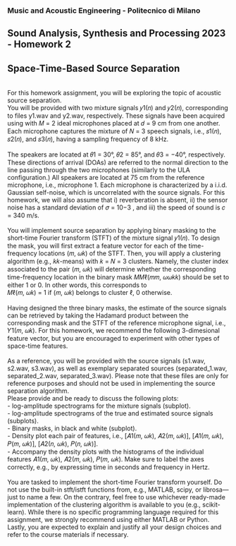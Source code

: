 ### Music and Acoustic Engineering - Politecnico di Milano 
## Sound Analysis, Synthesis and Processing 2023 - Homework 2
## Space-Time-Based Source Separation
<br>
For this homework assignment, you will be exploring the topic of acoustic source separation.<br>
You will be provided with two mixture signals 𝑦1(𝑛) and 𝑦2(𝑛), corresponding to files y1.wav and y2.wav, respectively. These signals have been acquired using with 𝑀 = 2 ideal microphones placed at 𝑑 = 9 cm from one another. Each microphone captures the mixture of 𝑁 = 3 speech signals, i.e., 𝑠1(𝑛), 𝑠2(𝑛), and 𝑠3(𝑛), having a sampling frequency of 8 kHz. 
<br><br>
The speakers are located at 𝜃1 = 30°, 𝜃2 = 85°, and 𝜃3 = −40°, respectively. These directions of arrival (DOAs) are referred to the
normal direction to the line passing through the two microphones (similarly to the ULA configuration.) All speakers are located at 75 cm from the reference microphone, i.e., microphone 1. Each microphone is characterized by a i.i.d. Gaussian self-noise, which is uncorrelated with the source signals. For this homework, we
will also assume that i) reverberation is absent, ii) the sensor noise has a standard deviation of 𝜎 = 10−3 , and iii) the speed of sound is 𝑐 = 340 m/s.
<br> <br>
You will implement source separation by applying binary masking to the short-time Fourier transform (STFT) of the mixture signal 𝑦1(𝑛). To design the mask, you will first extract a feature vector for each of the time-frequency locations (𝑚, 𝜔𝑘) of the STFT. Then, you will apply a clustering algorithm (e.g., 𝑘𝑘-means) with 𝑘 = 𝑁 = 3 clusters. Namely, the cluster index associated to the pair (𝑚, 𝜔𝑘) will determine whether the corresponding time-frequency location in the binary mask 𝑀𝑀ℓ(𝑚𝑚, 𝜔𝜔𝑘𝑘) should be set to either 1 or 0. In other words, this corresponds to
<br>
𝑀ℓ(𝑚, 𝜔𝑘) = 1 if (𝑚, 𝜔𝑘) belongs to cluster ℓ, 0 otherwise.
<br><br>
Having designed the three binary masks, the estimate of the source signals can be retrieved by taking the Hadamard product between the corresponding mask and the STFT of the reference microphone signal, i.e., 𝑌1(𝑚, 𝜔𝑘).
For this homework, we recommend the following 3-dimesional feature vector, but you are encouraged to experiment with other types of space-time features.
<br><br>
As a reference, you will be provided with the source signals (s1.wav, s2.wav, s3.wav), as well as exemplary separated sources (separated_1.wav, separated_2.wav, separated_3.wav). Please note that these files are only for reference purposes and should not be used in implementing the source separation algorithm.<br>
Please provide and be ready to discuss the following plots:<br>
- log-amplitude spectrograms for the mixture signals (subplot). <br>
- log-amplitude spectrograms of the true and estimated source signals (subplots).<br>
- Binary masks, in black and white (subplot).<br>
- Density plot each pair of features, i.e., [𝐴1(𝑚, 𝜔𝑘), 𝐴2(𝑚, 𝜔𝑘)], [𝐴1(𝑚, 𝜔𝑘), 𝑃(𝑚, 𝜔𝑘)], [𝐴2(𝑛, 𝜔𝑘), 𝑃(𝑛, 𝜔𝑘)].<br>
- Accompany the density plots with the histograms of the individual features 𝐴1(𝑚, 𝜔𝑘), 𝐴2(𝑚, 𝜔𝑘), 𝑃(𝑚, 𝜔𝑘). Make sure to label the axes correctly, e.g., by expressing time in seconds and frequency in Hertz.
<br><br>
You are tasked to implement the short-time Fourier transform yourself. Do not use the built-in stft/istft functions from, e.g., MATLAB, scipy, or librosa—just to name a few. On the contrary, feel free to use whichever ready-made implementation of the clustering algorithm is available to you (e.g., scikit-learn). While there is no specific programming language required for this assignment, we strongly recommend using either MATLAB or Python. Lastly, you are expected to explain and justify all your design choices and refer to the course materials if necessary.

